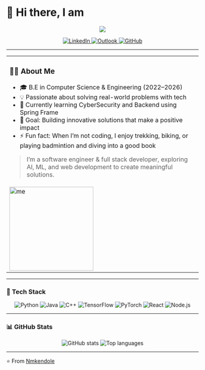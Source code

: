 <!-- Header -->
<h1 align="left">👋 Hi there, I am </strong></h1>

<!-- Banner (replace with your own banner in ./assets/banner.png) -->
<p align="center">
  <img src="https://capsule-render.vercel.app/api?type=waving&color=gradient&height=200&section=header&text=Nagamahesh%20Kendole&fontSize=50&animation=fadeIn" />
</p>

<!-- Socials -->
<p align="center">
  <a href="https://www.linkedin.com/in/nagamahesh-kendole-49b71b259">
    <img src="https://img.shields.io/badge/LinkedIn-0A66C2?style=for-the-badge&logo=linkedin&logoColor=white" alt="LinkedIn"/>
  </a>
  <a href="mailto:nagamaheshkendole@outlook.com">
    <img src="https://img.shields.io/badge/Outlook-0078D4?style=for-the-badge&logo=microsoftoutlook&logoColor=white" alt="Outlook"/>
  </a>
  <a href="https://github.com/Nmkendole">
    <img src="https://img.shields.io/badge/GitHub-181717?style=for-the-badge&logo=github&logoColor=white" alt="GitHub"/>
  </a>
</p>

---

<!-- About section in two columns -->
<table>
  <tr>
    <td valign="top" width="65%">
      
### 👨‍💻 About Me

- 🎓 B.E in Computer Science & Engineering (2022–2026)  
- 💡 Passionate about solving real-world problems with tech  
- 🌱 Currently learning CyberSecurity and Backend using Spring Frame  
- 🎯 Goal: Building innovative solutions that make a positive impact  
- ⚡ Fun fact: When I’m not coding, I enjoy trekking, biking, or playing badmintion and diving into a good book  

> I’m a software engineer & full stack developer, exploring AI, ML, and web development to create meaningful solutions.
<tr>
    </td>
    <td valign="top" width="35%">
      <img src="./assets/coding,gif" alt="me" width="220" />
    </td>
  </tr>
</table>

---

### 🚀 Tech Stack

<p align="center">
  <!-- Languages -->
  <img alt="Python" src="https://img.shields.io/badge/Python-3776AB?style=for-the-badge&logo=python&logoColor=white" />
  <img alt="Java" src="https://img.shields.io/badge/Java-007396?style=for-the-badge&logo=openjdk&logoColor=white" />
  <img alt="C++" src="https://img.shields.io/badge/C++-00599C?style=for-the-badge&logo=cplusplus&logoColor=white" />
  
  <!-- ML / DL -->
  <img alt="TensorFlow" src="https://img.shields.io/badge/TensorFlow-FF6F00?style=for-the-badge&logo=tensorflow&logoColor=white" />
  <img alt="PyTorch" src="https://img.shields.io/badge/PyTorch-EE4C2C?style=for-the-badge&logo=pytorch&logoColor=white" />

  <!-- Web -->
  <img alt="React" src="https://img.shields.io/badge/React-20232A?style=for-the-badge&logo=react&logoColor=61DAFB" />
  <img alt="Node.js" src="https://img.shields.io/badge/Node.js-339933?style=for-the-badge&logo=node.js&logoColor=white" />
</p>

---

### 📊 GitHub Stats
<p align="center">
  <img align="center" src="https://github-readme-stats.vercel.app/api?username=Nmkendole&show_icons=true&theme=dark" alt="GitHub stats"/>
  <img align="center" src="https://github-readme-stats.vercel.app/api/top-langs/?username=Nmkendole&layout=compact&theme=dark" alt="Top languages"/>
</p>

---

⭐️ From [Nmkendole](https://github.com/Nmkendole)
